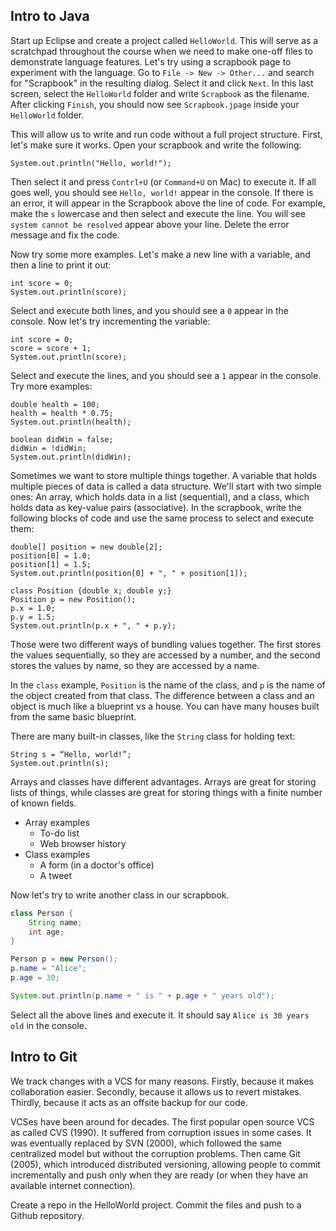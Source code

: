 ## Intro to Java

Start up Eclipse and create a project called `HelloWorld`. This will serve as a scratchpad throughout the course when we need to make one-off files to demonstrate language features. Let's try using a scrapbook page to experiment with the language. Go to `File -> New -> Other...` and search for "Scrapbook" in the resulting dialog. Select it and click `Next`. In this last screen, select the `HelloWorld` folder and write `Scrapbook` as the filename. After clicking `Finish`, you should now see `Scrapbook.jpage` inside your `HelloWorld` folder.

This will allow us to write and run code without a full project structure. First, let's make sure it works. Open your scrapbook and write the following:

`System.out.println("Hello, world!");`

Then select it and press `Contrl+U` (or `Command+U` on Mac) to execute it. If all goes well, you should see `Hello, world!` appear in the console. If there is an error, it will appear in the Scrapbook above the line of code. For example, make the `s` lowercase and then select and execute the line. You will see `system cannot be resolved` appear above your line. Delete the error message and fix the code.

Now try some more examples. Let's make a new line with a variable, and then a line to print it out:

```
int score = 0;
System.out.println(score);
```

Select and execute both lines, and you should see a `0` appear in the console. Now let's try incrementing the variable:

```
int score = 0;
score = score + 1;
System.out.println(score);
```

Select and execute the lines, and you should see a `1` appear in the console. Try more examples:

```
double health = 100;
health = health * 0.75;
System.out.println(health);
```

```
boolean didWin = false;
didWin = !didWin;
System.out.println(didWin);
```

Sometimes we want to store multiple things together. A variable that holds multiple pieces of data is called a data structure. We'll start with two simple ones: An array, which holds data in a list (sequential), and a class, which holds data as key-value pairs (associative). In the scrapbook, write the following blocks of code and use the same process to select and execute them:

```
double[] position = new double[2];
position[0] = 1.0;
position[1] = 1.5;
System.out.println(position[0] + ", " + position[1]);
```

```
class Position {double x; double y;}
Position p = new Position();
p.x = 1.0;
p.y = 1.5;
System.out.println(p.x + ", " + p.y);
```

Those were two different ways of bundling values together. The first stores the values sequentially, so they are accessed by a number, and the second stores the values by name, so they are accessed by a name.

In the `class` example, `Position` is the name of the class, and `p` is the name of the object created from that class. The difference between a class and an object is much like a blueprint vs a house. You can have many houses built from the same basic blueprint.

There are many built-in classes, like the `String` class for holding text:

```
String s = “Hello, world!”;
System.out.println(s);
```

Arrays and classes have different advantages. Arrays are great for storing lists of things, while classes are great for storing things with a finite number of known fields.

* Array examples
  * To-do list
  * Web browser history
* Class examples
  * A form (in a doctor's office)
  * A tweet

Now let's try to write another class in our scrapbook.

```java
class Person {
    String name;
    int age;
}

Person p = new Person();
p.name = "Alice";
p.age = 30;

System.out.println(p.name + " is " + p.age + " years old");
```

Select all the above lines and execute it. It should say `Alice is 30 years old` in the console.

## Intro to Git

We track changes with a VCS for many reasons. Firstly, because it makes collaboration easier. Secondly, because it allows us to revert mistakes. Thirdly, because it acts as an offsite backup for our code.

VCSes have been around for decades. The first popular open source VCS as called CVS (1990). It suffered from corruption issues in some cases. It was eventually replaced by SVN (2000), which followed the same centralized model but without the corruption problems. Then came Git (2005), which introduced distributed versioning, allowing people to commit incrementally and push only when they are ready (or when they have an available internet connection).

Create a repo in the HelloWorld project. Commit the files and push to a Github repository.
